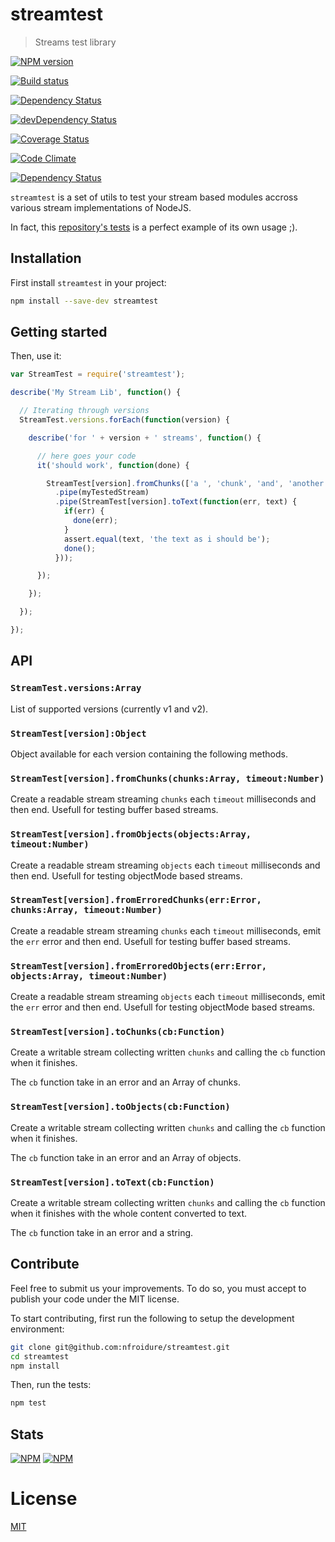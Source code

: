 [//]: # ( )
[//]: # (This file is automatically generated by a `metapak`)
[//]: # (module. Do not change it  except between the)
[//]: # (`content:start/end` flags, your changes would)
[//]: # (be overridden.)
[//]: # ( )
# streamtest
> Streams test library

[![NPM version](https://badge.fury.io/js/streamtest.svg)](https://npmjs.org/package/streamtest)

[![Build status](https://secure.travis-ci.org/nfroidure/streamtest.svg)](https://travis-ci.org/nfroidure/streamtest)

[![Dependency Status](https://david-dm.org/nfroidure/streamtest.svg)](https://david-dm.org/nfroidure/streamtest)

[![devDependency Status](https://david-dm.org/nfroidure/streamtest/dev-status.svg)](https://david-dm.org/nfroidure/streamtest#info=devDependencies)

[![Coverage Status](https://coveralls.io/repos/nfroidure/streamtest/badge.svg?branch=master)](https://coveralls.io/r/nfroidure/streamtest?branch=master)

[![Code Climate](https://codeclimate.com/github/nfroidure/streamtest.svg)](https://codeclimate.com/github/nfroidure/streamtest)

[![Dependency Status](https://dependencyci.com/github/nfroidure/streamtest/badge)](https://dependencyci.com/github/nfroidure/streamtest)


[//]: # (::contents:start)

`streamtest` is a set of utils to test your stream based modules accross various
 stream implementations of NodeJS.

In fact, this [repository's tests](https://github.com/nfroidure/streamtest/blob/master/tests/index.mocha.js)
 is a perfect example of its own usage ;).

## Installation

First install `streamtest` in your project:
```sh
npm install --save-dev streamtest
```

## Getting started

Then, use it:

```js
var StreamTest = require('streamtest');

describe('My Stream Lib', function() {

  // Iterating through versions
  StreamTest.versions.forEach(function(version) {

    describe('for ' + version + ' streams', function() {

      // here goes your code
      it('should work', function(done) {

        StreamTest[version].fromChunks(['a ', 'chunk', 'and', 'another'])
          .pipe(myTestedStream)
          .pipe(StreamTest[version].toText(function(err, text) {
            if(err) {
              done(err);
            }
            assert.equal(text, 'the text as i should be');
            done();
          }));

      });

    });

  });

});
```

## API

### `StreamTest.versions:Array`
List of supported versions (currently v1 and v2).

### `StreamTest[version]:Object`
Object available for each version containing the following methods.

### `StreamTest[version].fromChunks(chunks:Array, timeout:Number)`

Create a readable stream streaming `chunks` each `timeout` milliseconds and then
 end. Usefull for testing buffer based streams.

### `StreamTest[version].fromObjects(objects:Array, timeout:Number)`

Create a readable stream streaming `objects` each `timeout` milliseconds and
 then end. Usefull for testing objectMode based streams.

### `StreamTest[version].fromErroredChunks(err:Error, chunks:Array, timeout:Number)`

Create a readable stream streaming `chunks` each `timeout` milliseconds, emit
 the `err` error and then end. Usefull for testing buffer based streams.

### `StreamTest[version].fromErroredObjects(err:Error, objects:Array, timeout:Number)`

Create a readable stream streaming `objects` each `timeout` milliseconds, emit
 the `err` error and then end. Usefull for testing objectMode based streams.

### `StreamTest[version].toChunks(cb:Function)`

Create a writable stream collecting written `chunks` and calling the `cb`
 function when it finishes.

The `cb` function take in an error and an Array of chunks.

### `StreamTest[version].toObjects(cb:Function)`

Create a writable stream collecting written `chunks` and calling the `cb`
 function when it finishes.

The `cb` function take in an error and an Array of objects.

### `StreamTest[version].toText(cb:Function)`

Create a writable stream collecting written `chunks` and calling the `cb`
 function when it finishes with the whole content converted to text.

The `cb` function take in an error and a string.

## Contribute

Feel free to submit us your improvements. To do so, you must accept to publish
 your code under the MIT license.

To start contributing, first run the following to setup the development
 environment:
```sh
git clone git@github.com:nfroidure/streamtest.git
cd streamtest
npm install
```

Then, run the tests:
```sh
npm test
```

## Stats
[![NPM](https://nodei.co/npm/streamtest.png?downloads=true&stars=true)](https://nodei.co/npm/streamtest/)
[![NPM](https://nodei.co/npm-dl/streamtest.png)](https://nodei.co/npm/streamtest/)


[//]: # (::contents:end)

# License
[MIT](https://github.com/nfroidure/streamtest/blob/master/LICENSE)
